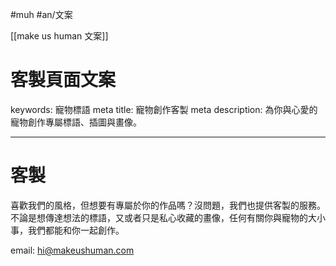 #muh #an/文案 
 
 [[make us human 文案]]
 
 # 客製頁面文案
 keywords: 寵物標語
meta title: 寵物創作客製
meta description: 為你與心愛的寵物創作專屬標語、插圖與畫像。

---
# 客製

喜歡我們的風格，但想要有專屬於你的作品嗎？沒問題，我們也提供客製的服務。不論是想傳達想法的標語，又或者只是私心收藏的畫像，任何有關你與寵物的大小事，我們都能和你一起創作。 

email: hi@makeushuman.com
